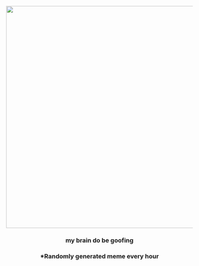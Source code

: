 <p align="center">
        <img src="https://i.redd.it/fhqvssjbniy91.png" width="600" height="600">
        </p>
        <h3 align="center">my brain do be goofing</h3>
        <h3 align="center">*Randomly generated meme every hour</h3>
    